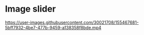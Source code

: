 # Image slider


https://user-images.githubusercontent.com/30021708/155467681-5bff7932-4be7-477b-9459-a138358f8bde.mp4
